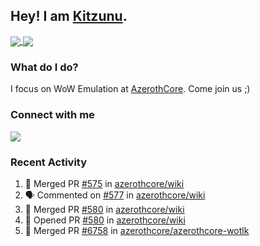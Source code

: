 ## Hey! I am [Kitzunu](https://Github.com/Kitzunu).

<a href="https://github-readme-stats.kitzunu.vercel.app/api?username=Kitzunu&show_icons=true&theme=dark">
  <img align="center" src="https://github-readme-stats.kitzunu.vercel.app/api?username=Kitzunu&show_icons=true&theme=dark" />
</a>
<a href="https://github-readme-stats.kitzunu.vercel.app/api?username=Kitzunu&show_icons=true&theme=dark">
  <img align="center" src="https://github-readme-stats.vercel.app/api/top-langs/?username=Kitzunu&layout=compact&theme=dark" />
</a>

### What do I do?

I focus on WoW Emulation at [AzerothCore](https://Github.com/AzerothCore). Come join us ;)

### Connect with me
[![](https://img.shields.io/badge/AzerothCore%20Discord-Connect%20with%20me!-green)](https://discord.com/invite/gkt4y2x)

### Recent Activity

<!--START_SECTION:activity-->
1. 🎉 Merged PR [#575](https://github.com/azerothcore/wiki/pull/575) in [azerothcore/wiki](https://github.com/azerothcore/wiki)
2. 🗣 Commented on [#577](https://github.com/azerothcore/wiki/issues/577) in [azerothcore/wiki](https://github.com/azerothcore/wiki)
3. 🎉 Merged PR [#580](https://github.com/azerothcore/wiki/pull/580) in [azerothcore/wiki](https://github.com/azerothcore/wiki)
4. 💪 Opened PR [#580](https://github.com/azerothcore/wiki/pull/580) in [azerothcore/wiki](https://github.com/azerothcore/wiki)
5. 🎉 Merged PR [#6758](https://github.com/azerothcore/azerothcore-wotlk/pull/6758) in [azerothcore/azerothcore-wotlk](https://github.com/azerothcore/azerothcore-wotlk)
<!--END_SECTION:activity-->
